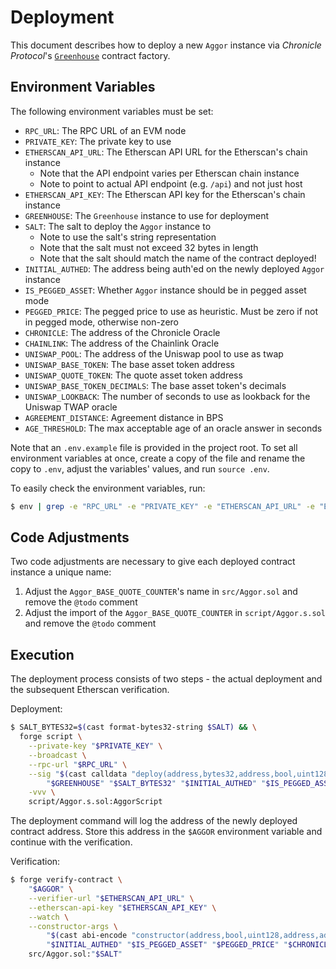 # Deployment

This document describes how to deploy a new `Aggor` instance via _Chronicle Protocol_'s [`Greenhouse`](https://github.com/chronicleprotocol/greenhouse) contract factory.

## Environment Variables

The following environment variables must be set:

- `RPC_URL`: The RPC URL of an EVM node
- `PRIVATE_KEY`: The private key to use
- `ETHERSCAN_API_URL`: The Etherscan API URL for the Etherscan's chain instance
    - Note that the API endpoint varies per Etherscan chain instance
    - Note to point to actual API endpoint (e.g. `/api`) and not just host
- `ETHERSCAN_API_KEY`: The Etherscan API key for the Etherscan's chain instance
- `GREENHOUSE`: The `Greenhouse` instance to use for deployment
- `SALT`: The salt to deploy the `Aggor` instance to
    - Note to use the salt's string representation
    - Note that the salt must not exceed 32 bytes in length
    - Note that the salt should match the name of the contract deployed!
- `INITIAL_AUTHED`: The address being auth'ed on the newly deployed `Aggor` instance
- `IS_PEGGED_ASSET`: Whether `Aggor` instance should be in pegged asset mode
- `PEGGED_PRICE`: The pegged price to use as heuristic. Must be zero if not in pegged mode, otherwise non-zero
- `CHRONICLE`: The address of the Chronicle Oracle
- `CHAINLINK`: The address of the Chainlink Oracle
- `UNISWAP_POOL`: The address of the Uniswap pool to use as twap
- `UNISWAP_BASE_TOKEN`: The base asset token address
- `UNISWAP_QUOTE_TOKEN`: The quote asset token address
- `UNISWAP_BASE_TOKEN_DECIMALS`: The base asset token's decimals
- `UNISWAP_LOOKBACK`: The number of seconds to use as lookback for the Uniswap TWAP oracle
- `AGREEMENT_DISTANCE`: Agreement distance in BPS
- `AGE_THRESHOLD`: The max acceptable age of an oracle answer in seconds

Note that an `.env.example` file is provided in the project root. To set all environment variables at once, create a copy of the file and rename the copy to `.env`, adjust the variables' values, and run `source .env`.

To easily check the environment variables, run:

```bash
$ env | grep -e "RPC_URL" -e "PRIVATE_KEY" -e "ETHERSCAN_API_URL" -e "ETHERSCAN_API_KEY" -e "GREENHOUSE" -e "SALT" -e "INITIAL_AUTHED" -e "IS_PEGGED_ASSET" -e "PEGGED_PRICE" -e "CHRONICLE" -e "CHAINLINK" -e "UNISWAP_POOL" -e "UNISWAP_BASE_TOKEN" -e "UNISWAP_QUOTE_TOKEN" -e "UNISWAP_BASE_TOKEN_DECIMALS" -e "UNISWAP_LOOKBACK" -e "AGREEMENT_DISTANCE" -e "AGE_THRESHOLD"
```

## Code Adjustments

Two code adjustments are necessary to give each deployed contract instance a unique name:

1. Adjust the `Aggor_BASE_QUOTE_COUNTER`'s name in `src/Aggor.sol` and remove the `@todo` comment
2. Adjust the import of the `Aggor_BASE_QUOTE_COUNTER` in `script/Aggor.s.sol` and remove the `@todo` comment

## Execution

The deployment process consists of two steps - the actual deployment and the subsequent Etherscan verification.

Deployment:

```bash
$ SALT_BYTES32=$(cast format-bytes32-string $SALT) && \
  forge script \
    --private-key "$PRIVATE_KEY" \
    --broadcast \
    --rpc-url "$RPC_URL" \
    --sig "$(cast calldata "deploy(address,bytes32,address,bool,uint128,address,address,address,address,address,uint8,uint32,uint16,uint32)" \
        "$GREENHOUSE" "$SALT_BYTES32" "$INITIAL_AUTHED" "$IS_PEGGED_ASSET" "$PEGGED_PRICE" "$CHRONICLE" "$CHAINLINK" "$UNISWAP_POOL" "$UNISWAP_BASE_TOKEN" "$UNISWAP_QUOTE_TOKEN" "$UNISWAP_BASE_TOKEN_DECIMALS" "$UNISWAP_LOOKBACK" "$AGREEMENT_DISTANCE" "$AGE_THRESHOLD")" \
    -vvv \
    script/Aggor.s.sol:AggorScript
```

The deployment command will log the address of the newly deployed contract address. Store this address in the `$AGGOR` environment variable and continue with the verification.

Verification:

```bash
$ forge verify-contract \
    "$AGGOR" \
    --verifier-url "$ETHERSCAN_API_URL" \
    --etherscan-api-key "$ETHERSCAN_API_KEY" \
    --watch \
    --constructor-args \
        "$(cast abi-encode "constructor(address,bool,uint128,address,address,address,address,address,uint8,uint32,uint16,uint32)" \
        "$INITIAL_AUTHED" "$IS_PEGGED_ASSET" "$PEGGED_PRICE" "$CHRONICLE" "$CHAINLINK" "$UNISWAP_POOL" "$UNISWAP_BASE_TOKEN" "$UNISWAP_QUOTE_TOKEN" "$UNISWAP_BASE_TOKEN_DECIMALS" "$UNISWAP_LOOKBACK" "$AGREEMENT_DISTANCE" "$AGE_THRESHOLD")" \
    src/Aggor.sol:"$SALT"
```
